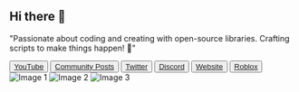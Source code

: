 <div class="container">
        <h2>Hi there 👋</h2>
        <p>
           "Passionate about coding and creating with open-source libraries. Crafting scripts to make things happen! 🚀"
        </p>
        </div>
        <div class="social-links">
            <button><a href="https://youtube.com/@BloodGangInc">YouTube</a></button>
            <button><a href="https://reddit.com/r/4zx16">Community Posts</a></button>
            <button><a href="https://twitter.com/BloodGangInc">Twitter</a></button>
            <button><a href="https://linkr.it/blood">Discord</a></button>
            <button><a href="https://linkr.it/bloodweb">Website</a></button>
            <button><a href="https://www.roblox.com/groups/3901342">Roblox</a></button>
        </div>
    </div>
        <div class="work-images">
            <img src="https://static.wixstatic.com/media/4585c8_e600e1468e5d4361aca78861e48ff266~mv2.png/v1/fit/w_552,h_498,q_90/4585c8_e600e1468e5d4361aca78861e48ff266~mv2.webp" alt="Image 1">
            <img src="https://static.wixstatic.com/media/4585c8_86a668aa442d4588828dc8e8f9f39e2c~mv2.png/v1/fit/w_533,h_498,q_90/4585c8_86a668aa442d4588828dc8e8f9f39e2c~mv2.webp" alt="Image 2">
            <img src="https://static.wixstatic.com/media/4585c8_ffc5498a37d5475ba36345dc52390439~mv2.png/v1/fit/w_526,h_498,q_90/4585c8_ffc5498a37d5475ba36345dc52390439~mv2.webp" alt="Image 3">
</body>
</html>
